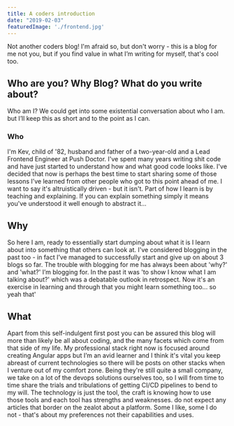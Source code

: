 ```yaml
---
title: A coders introduction
date: "2019-02-03"
featuredImage: './frontend.jpg'
---
```


Not another coders blog! I'm afraid so, but don't worry - this is a blog for me not you, but if you find value in what I’m writing for myself, that's cool too.

<!-- end -->

## Who are you? Why Blog? What do you write about?

Who am I? We could get into some existential conversation about who I am. but I’ll keep this as short and to the point as I can.

### Who

I'm Kev, child of '82, husband and father of a two-year-old and a Lead Frontend Engineer at Push Doctor. I've spent many years writing shit code and have just started to understand how and what good code looks like. I've decided that now is perhaps the best time to start sharing some of those lessons I’ve learned from other people who got to this point ahead of me. I want to say it's altruistically driven - but it isn't. Part of how I learn is by teaching and explaining. If you can explain something simply it means you've understood it well enough to abstract it...

## Why

So here I am, ready to essentially start dumping about what it is I learn about into something that others can look at. I've considered blogging in the past too - in fact I’ve managed to successfully start and give up on about 3 blogs so far. The trouble with blogging for me has always been about 'why?' and 'what?' I’m blogging for. In the past it was 'to show I know what I am talking about?' which was a debatable outlook in retrospect. Now it's an exercise in learning and through that you might learn something too... so yeah that'

## What

Apart from this self-indulgent first post you can be assured this blog will more than likely be all about coding, and the many facets which come from that side of my life. My professional stack right now is focused around creating Angular apps but I’m an avid learner and I think it's vital you keep abreast of current technologies so there will be posts on other stacks when I venture out of my comfort zone. Being they're still quite a small company, we take on a lot of the devops solutions ourselves too, so I will from time to time share the trials and tribulations of getting CI/CD pipelines to bend to my will.
The technology is just the tool, the craft is knowing how to use those tools and each tool has strengths and weaknesses. do not expect any articles that border on the zealot about a platform. Some I like, some I do not - that's about my preferences not their capabilities and uses.
